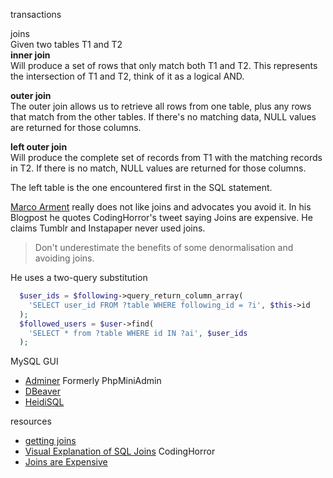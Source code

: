 transactions

joins  
Given two tables T1 and T2  
**inner join**   
Will produce a set of rows that only match both T1 and T2. This represents the intersection of T1 and T2, think of it as a logical AND.

**outer join**  
The outer join allows us to retrieve all rows from one table, plus any rows that match from the other tables. 
If there's no matching data, NULL values are returned for those columns.

**left outer join**  
Will produce the complete set of records from T1 with the matching records in T2. 
If there is no match, NULL values are returned for those columns.

The left table is the one encountered first in the SQL statement.

[Marco Arment](https://marco.org) really does not like joins and advocates you avoid it. In his Blogpost he quotes CodingHorror's tweet saying Joins are expensive. He claims Tumblr and Instapaper never used joins.
> Don't underestimate the benefits of some denormalisation and avoiding joins.   


He uses a two-query substitution

```php
  $user_ids = $following->query_return_column_array(
    'SELECT user_id FROM ?table WHERE following_id = ?i', $this->id
  );
  $followed_users = $user->find(
    'SELECT * from ?table WHERE id IN ?ai', $user_ids
  );
```

MySQL GUI  
* [Adminer](https://www.adminer.org/) Formerly PhpMiniAdmin  
* [DBeaver](http://dbeaver.jkiss.org/) 
* [HeidiSQL](http://www.heidisql.com/)  

resources  
* [getting joins](http://www.khankennels.com/blog/index.php/archives/2007/04/20/getting-joins/)
* [Visual Explanation of SQL Joins](https://blog.codinghorror.com/a-visual-explanation-of-sql-joins/) CodingHorror
* [Joins are Expensive](https://marco.org/2009/01/30/on-database-joins)
